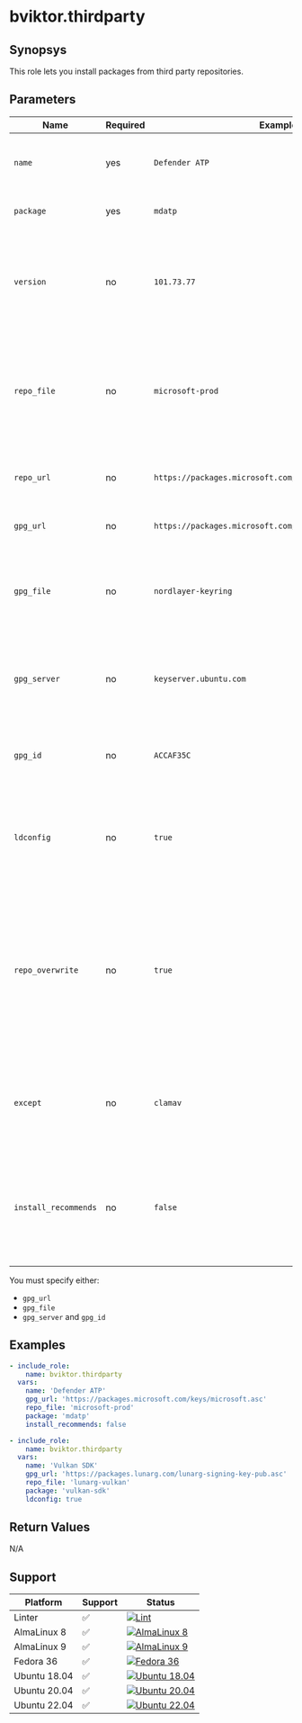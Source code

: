 # bviktor.thirdparty

## Synopsys

This role lets you install packages from third party repositories.

## Parameters

| Name | Required | Example | Description |
|---|---|---|---|
| `name` | yes | `Defender ATP` | Package nick name, only for informative purposes during the run. |
| `package` | yes | `mdatp` | Package name to be installed from the repo. |
| `version` | no | `101.73.77` | Package version to install. If specified, the package will also be locked to that version with `apt-mark hold` or `dnf versionlock`. |
| `repo_file` | no | `microsoft-prod` | Repo file in your `templates` directory without the `.repo.j2` or `list.j2` suffix. If not specified, you must specify `repo_url`. |
| `repo_url` | no | `https://packages.microsoft.com/config/rhel/8/prod.repo` | Repo file URL. If not specified, you must specify `repo_file`. |
| `gpg_url` | no | `https://packages.microsoft.com/keys/microsoft.asc` | URL for the GPG file used to sign the repo. |
| `gpg_file` | no | `nordlayer-keyring` | GPG file in your `files` directory without the `.asc` suffix. Not recommended, since GPG keys regularly change in most repos. |
| `gpg_server` | no | `keyserver.ubuntu.com` | GPG server address to import the key from. Only supported on Debian derivatives. |
| `gpg_id` | no | `ACCAF35C` | ID of the key hosted on the GPG server. Only supported on Debian derivatives. |
| `ldconfig` | no | `true` | If `true`, ldconfig is ran after the installation finishes. Useful when installing libraries that extend `LD_LIBRARY_PATH`. |
| `repo_overwrite` | no | `true` | If `true`, the repo file is deployed once more after package installation. Useful when the package alters the repo file during installation and thus would break idempotency, e.g. Google Chrome. |
| `except` | no | `clamav` | Avoid installing `package` on systems where this package is installed. Only supported on Debian derivatives. |
| `install_recommends` | no | `false` | By default, recommended dependencies are installed. This instructs apt to don't do that. Only supported on Debian derivatives. |

You must specify either:

- `gpg_url`
- `gpg_file`
- `gpg_server` and `gpg_id`

## Examples

```yml
- include_role:
    name: bviktor.thirdparty
  vars:
    name: 'Defender ATP'
    gpg_url: 'https://packages.microsoft.com/keys/microsoft.asc'
    repo_file: 'microsoft-prod'
    package: 'mdatp'
    install_recommends: false

- include_role:
    name: bviktor.thirdparty
  vars:
    name: 'Vulkan SDK'
    gpg_url: 'https://packages.lunarg.com/lunarg-signing-key-pub.asc'
    repo_file: 'lunarg-vulkan'
    package: 'vulkan-sdk'
    ldconfig: true
```

## Return Values

N/A

## Support

| Platform | Support | Status |
|---|---|---|
| Linter | ✅ | [![Lint](https://github.com/noobient/ansible-thirdparty/actions/workflows/lint.yml/badge.svg)](https://github.com/noobient/ansible-thirdparty/actions/workflows/lint.yml) |
| AlmaLinux 8 | ✅ | [![AlmaLinux 8](https://github.com/noobient/ansible-thirdparty/actions/workflows/almalinux-8.yml/badge.svg)](https://github.com/noobient/ansible-thirdparty/actions/workflows/almalinux-8.yml) |
| AlmaLinux 9 | ✅ | [![AlmaLinux 9](https://github.com/noobient/ansible-thirdparty/actions/workflows/almalinux-9.yml/badge.svg)](https://github.com/noobient/ansible-thirdparty/actions/workflows/almalinux-9.yml) |
| Fedora 36 | ✅ | [![Fedora 36](https://github.com/noobient/ansible-thirdparty/actions/workflows/fedora-36.yml/badge.svg)](https://github.com/noobient/ansible-thirdparty/actions/workflows/fedora-36.yml) |
| Ubuntu 18.04 | ✅ | [![Ubuntu 18.04](https://github.com/noobient/ansible-thirdparty/actions/workflows/ubuntu-18.04.yml/badge.svg)](https://github.com/noobient/ansible-thirdparty/actions/workflows/ubuntu-18.04.yml) |
| Ubuntu 20.04 | ✅ | [![Ubuntu 20.04](https://github.com/noobient/ansible-thirdparty/actions/workflows/ubuntu-20.04.yml/badge.svg)](https://github.com/noobient/ansible-thirdparty/actions/workflows/ubuntu-20.04.yml) |
| Ubuntu 22.04 | ✅ | [![Ubuntu 22.04](https://github.com/noobient/ansible-thirdparty/actions/workflows/ubuntu-22.04.yml/badge.svg)](https://github.com/noobient/ansible-thirdparty/actions/workflows/ubuntu-22.04.yml) |
